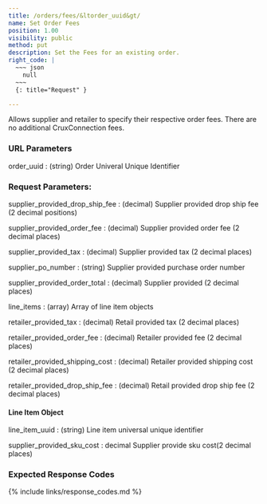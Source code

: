 ```yaml
---
title: /orders/fees/&ltorder_uuid&gt/
name: Set Order Fees
position: 1.00
visibility: public
method: put
description: Set the Fees for an existing order.
right_code: |
  ~~~ json
    null
  ~~~
  {: title="Request" }

---
```

Allows supplier and retailer to specify their respective order fees. There are no additional CruxConnection fees.

### URL Parameters

order_uuid
: (string) Order Univeral Unique Identifier

### Request Parameters:

supplier_provided_drop_ship_fee
: (decimal) Supplier provided drop ship fee (2 decimal positions)

supplier_provided_order_fee
: (decimal) Supplier provided order fee (2 decimal places)

supplier_provided_tax
: (decimal) Supplier provided tax (2 decimal places)

supplier_po_number
: (string) Supplier provided purchase order number

supplier_provided_order_total
: (decimal) Supplier provided (2 decimal places)

line_items
: (array) Array of line item objects

retailer_provided_tax
: (decimal) Retail provided tax (2 decimal places)

retailer_provided_order_fee
: (decimal) Retailer provided fee (2 decimal places)

retailer_provided_shipping_cost
: (decimal) Retailer provided shipping cost (2 decimal places)

retailer_provided_drop_ship_fee
: (decimal) Retail provided drop ship fee (2 decimal places)

#### Line Item Object

line_item_uuid
: (string) Line item universal unique identifier

supplier_provided_sku_cost
: decimal Supplier provide sku cost(2 decimal places)

### Expected Response Codes

{% include links/response_codes.md %}
